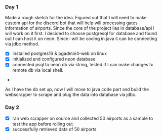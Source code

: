 ### Day 1

Made a rough sketch for the idea. Figured out that I will need to make custom api for the discord bot that will help will processing gates information of airports. Since the core of the project lies in database/api I will work on it first. 
I decided to choose postgresql for database and found out I can host it on neon. Since i will be coding in java it can be connecting via jdbc method.

- [x] Installed postgres16 & pgadmin4-web on linux
- [x] initialized and configured neon database
- [x] connected psql to neon db via string, tested if I can make changes to remote db via local shell.
-
As I have the db set up, now I will move to java code part and build the webscrapper to scrape and plug the data into database via jdbc.

### Day 2

- [x] ran web scrapper on source and collected 50 airports as a sample to test the app before rolling out
- [x] successfully retrieved data of 50 airports